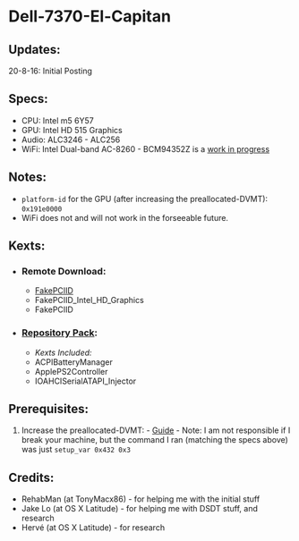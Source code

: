 # Dell-7370-El-Capitan

## Updates:
20-8-16: Initial Posting

## Specs:
* CPU: Intel m5 6Y57
* GPU: Intel HD 515 Graphics
* Audio: ALC3246 - ALC256
* WiFi: Intel Dual-band AC-8260 - BCM94352Z is a [work in progress](http://www.tonymacx86.com/threads/bcm94352z-causing-kernel-panics.200102/#post-1308170)

## Notes:
* `platform-id` for the GPU (after increasing the preallocated-DVMT): `0x191e0000`
* WiFi does not and will not work in the forseeable future.

## Kexts:
  - ### Remote Download:
  
    - [FakePCIID](https://bitbucket.org/RehabMan/os-x-fake-pci-id/downloads)
     - FakePCIID_Intel_HD_Graphics
     - FakePCIID
  
 - ### [Repository Pack](https://github.com/128keaton/Dell-7370-El-Capitan/blob/master/kexts.zip):
    - *Kexts Included:*
     - ACPIBatteryManager
     - ApplePS2Controller
     - IOAHCISerialATAPI_Injector

  
## Prerequisites:
  1. Increase the preallocated-DVMT:
    - [Guide](https://www.firewolf.science/2015/04/guide-intel-hd-graphics-5500-on-os-x-yosemite-10-10-3/)
    - Note: I am not responsible if I break your machine, but the command I ran (matching the specs above) was just `setup_var 0x432 0x3`
    
## Credits:
  * RehabMan (at TonyMacx86) - for helping me with the initial stuff
  * Jake Lo (at OS X Latitude) - for helping me with DSDT stuff, and research
  * Hervé (at OS X Latitude) - for research
  
